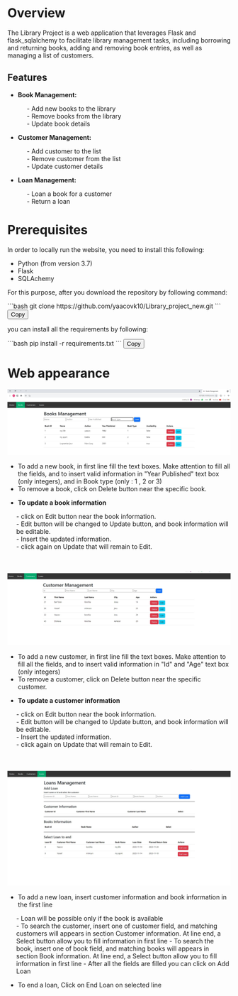 <head>
  <!-- Other head elements -->
  <script src="https://cdnjs.cloudflare.com/ajax/libs/clipboard.js/2.0.8/clipboard.min.js"></script>
</head>

# Overview
The Library Project is a web application that leverages Flask and flask_sqlalchemy to facilitate library management tasks, including borrowing and returning books, adding and removing book entries, as well as managing a list of customers.

## Features

- **Book Management:**
  <div style="margin-left: 20px;">
    - Add new books to the library <br>
    - Remove books from the library <br>
    - Update book details <br>
  </div>

- **Customer Management:**
  <div style="margin-left: 20px;">
    - Add customer to the list <br>
    - Remove customer from the list <br>
    - Update customer details <br>

  </div>
- **Loan Management:**
  <div style="margin-left: 20px;">
    - Loan a book for a customer <br>
    - Return a loan <br>
  </div>

# Prerequisites
In order to locally run the website, you need to install this following:
* Python (from version 3.7)
* Flask
* SQLAchemy

For this purpose, after you download the repository by following command:
<div>
```bash
git clone https://github.com/yaacovk10/Library_project_new.git
```
<button class="copy-button" data-clipboard-target="#clone-command">Copy</button>
</div>

you can install all the requirements by following:
<div>
```bash
pip install -r requirements.txt
```
<button class="copy-button" data-clipboard-target="#clone-command">Copy</button>
</div>


# Web appearance
![Alt Text](./project/static/images/book_page.JPG)
* To add a new book, in first line fill the text boxes. Make attention to fill all the fields, and to insert valid information in "Year Published" text box (only integers), and in Book type (only : 1 , 2 or 3)
* To remove a book, click on Delete button near the specific book.
- **To update a book information**
<div style="margin-left: 20px;">
  - click on Edit button near the book information. <br>
  - Edit button will be changed to Update button, and book information will be editable. <br>
  - Insert the updated information. <br>
  - click again on Update that will remain to Edit.<br>
</div>
<br> <br>

![Alt Text](./project/static/images/customer_page.JPG)
* To add a new customer, in first line fill the text boxes. Make attention to fill all the fields, and to insert valid information in "Id" and "Age" text box (only integers)
* To remove a customer, click on Delete button near the specific customer.
- **To update a customer information**
<div style="margin-left: 20px;">
  - click on Edit button near the book information. <br>
  - Edit button will be changed to Update button, and book information will be editable. <br>
  - Insert the updated information. <br>
  - click again on Update that will remain to Edit.<br>
</div>
<br> <br>

![Alt Text](./project/static/images/loan_page.JPG)
* To  add a new loan, insert customer information and book information in the first line
<div style="margin-left: 20px;">
- Loan will be possible only if the book is available </br>
- To search the customer, insert one of customer field, and matching customers will appears in section Customer information. At line end, a Select button allow you to fill information in first line
- To search the book, insert one of book field, and matching books will appears in section Book information. At line end, a Select button allow you to fill information in first line
- After all the fields are filled you can click on Add Loan
</div>

* To end a loan, Click on End Loan on selected line

